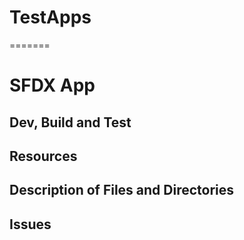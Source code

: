 # TestApps
=======
# SFDX App

## Dev, Build and Test

## Resources

## Description of Files and Directories

## Issues
